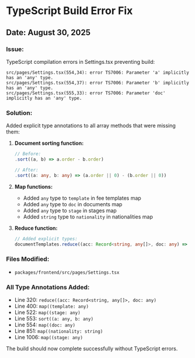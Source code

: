 # TypeScript Build Error Fix

## Date: August 30, 2025

### Issue:
TypeScript compilation errors in Settings.tsx preventing build:
```
src/pages/Settings.tsx(554,34): error TS7006: Parameter 'a' implicitly has an 'any' type.
src/pages/Settings.tsx(554,37): error TS7006: Parameter 'b' implicitly has an 'any' type.
src/pages/Settings.tsx(555,33): error TS7006: Parameter 'doc' implicitly has an 'any' type.
```

### Solution:
Added explicit type annotations to all array methods that were missing them:

1. **Document sorting function:**
   ```typescript
   // Before:
   .sort((a, b) => a.order - b.order)
   
   // After:
   .sort((a: any, b: any) => (a.order || 0) - (b.order || 0))
   ```

2. **Map functions:**
   - Added `any` type to `template` in fee templates map
   - Added `any` type to `doc` in documents map
   - Added `any` type to `stage` in stages map
   - Added `string` type to `nationality` in nationalities map

3. **Reduce function:**
   ```typescript
   // Added explicit types:
   documentTemplates.reduce((acc: Record<string, any[]>, doc: any) => {
   ```

### Files Modified:
- `packages/frontend/src/pages/Settings.tsx`

### All Type Annotations Added:
- Line 320: `reduce((acc: Record<string, any[]>, doc: any)`
- Line 400: `map((template: any)`
- Line 522: `map((stage: any)`
- Line 553: `sort((a: any, b: any)`
- Line 554: `map((doc: any)`
- Line 851: `map((nationality: string)`
- Line 1006: `map((stage: any)`

The build should now complete successfully without TypeScript errors.
